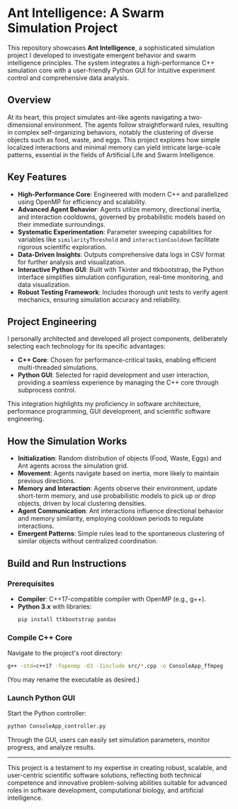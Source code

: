 # Ant Intelligence: A Swarm Simulation Project

This repository showcases **Ant Intelligence**, a sophisticated simulation project I developed to investigate emergent behavior and swarm intelligence principles. The system integrates a high-performance C++ simulation core with a user-friendly Python GUI for intuitive experiment control and comprehensive data analysis.

## Overview

At its heart, this project simulates ant-like agents navigating a two-dimensional environment. The agents follow straightforward rules, resulting in complex self-organizing behaviors, notably the clustering of diverse objects such as food, waste, and eggs. This project explores how simple localized interactions and minimal memory can yield intricate large-scale patterns, essential in the fields of Artificial Life and Swarm Intelligence.

## Key Features

- **High-Performance Core**: Engineered with modern C++ and parallelized using OpenMP for efficiency and scalability.
- **Advanced Agent Behavior**: Agents utilize memory, directional inertia, and interaction cooldowns, governed by probabilistic models based on their immediate surroundings.
- **Systematic Experimentation**: Parameter sweeping capabilities for variables like `similarityThreshold` and `interactionCooldown` facilitate rigorous scientific exploration.
- **Data-Driven Insights**: Outputs comprehensive data logs in CSV format for further analysis and visualization.
- **Interactive Python GUI**: Built with Tkinter and ttkbootstrap, the Python interface simplifies simulation configuration, real-time monitoring, and data visualization.
- **Robust Testing Framework**: Includes thorough unit tests to verify agent mechanics, ensuring simulation accuracy and reliability.

## Project Engineering

I personally architected and developed all project components, deliberately selecting each technology for its specific advantages:

- **C++ Core**: Chosen for performance-critical tasks, enabling efficient multi-threaded simulations.
- **Python GUI**: Selected for rapid development and user interaction, providing a seamless experience by managing the C++ core through subprocess control.

This integration highlights my proficiency in software architecture, performance programming, GUI development, and scientific software engineering.

## How the Simulation Works

- **Initialization**: Random distribution of objects (Food, Waste, Eggs) and Ant agents across the simulation grid.
- **Movement**: Agents navigate based on inertia, more likely to maintain previous directions.
- **Memory and Interaction**: Agents observe their environment, update short-term memory, and use probabilistic models to pick up or drop objects, driven by local clustering densities.
- **Agent Communication**: Ant interactions influence directional behavior and memory similarity, employing cooldown periods to regulate interactions.
- **Emergent Patterns**: Simple rules lead to the spontaneous clustering of similar objects without centralized coordination.

## Build and Run Instructions

### Prerequisites

- **Compiler**: C++17-compatible compiler with OpenMP (e.g., g++).
- **Python 3.x** with libraries:
  ```bash
  pip install ttkbootstrap pandas
  ```

### Compile C++ Core

Navigate to the project's root directory:

```bash
g++ -std=c++17 -fopenmp -O3 -Iinclude src/*.cpp -o ConsoleApp_ffmpeg
```

(You may rename the executable as desired.)

### Launch Python GUI

Start the Python controller:

```bash
python ConsoleApp_controller.py
```

Through the GUI, users can easily set simulation parameters, monitor progress, and analyze results.

---

This project is a testament to my expertise in creating robust, scalable, and user-centric scientific software solutions, reflecting both technical competence and innovative problem-solving abilities suitable for advanced roles in software development, computational biology, and artificial intelligence.

